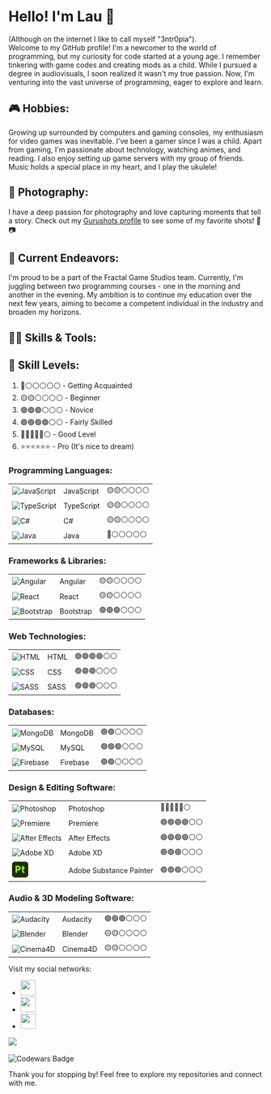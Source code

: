 

# Hello! I'm Lau  👋

(Although on the internet I like to call myself "3ntr0pia").                            
Welcome to my GitHub profile! I'm a newcomer to the world of programming, but my curiosity for code started at a young age. I remember tinkering with game codes and creating mods as a child. While I pursued a degree in audiovisuals, I soon realized it wasn't my true passion. Now, I'm venturing into the vast universe of programming, eager to explore and learn.

## 🎮 Hobbies:
Growing up surrounded by computers and gaming consoles, my enthusiasm for video games was inevitable. I've been a gamer since I was a child. Apart from gaming, I'm passionate about technology, watching animes, and reading. I also enjoy setting up game servers with my group of friends. Music holds a special place in my heart, and I play the ukulele!

## 📸 Photography:
I have a deep passion for photography and love capturing moments that tell a story. Check out my [Gurushots profile](https://gurushots.com/Entr0pia?tc=d02671eefb3e53dee8f44e6f8e7738f0) to see some of my favorite shots! 🌄📷

## 🌱 Current Endeavors:
I'm proud to be a part of the Fractal Game Studios team. Currently, I'm juggling between two programming courses - one in the morning and another in the evening. My ambition is to continue my education over the next few years, aiming to become a competent individual in the industry and broaden my horizons.

## 👩‍💻 Skills & Tools:

## 🌟 Skill Levels:
1. 🔴⚪⚪⚪⚪⚪ - Getting Acquainted
2. 🟡🟡⚪⚪⚪⚪ - Beginner
3. 🟢🟢🟢⚪⚪⚪ - Novice
4. 🟢🟢🟢🟢⚪⚪ - Fairly Skilled
5. 🔵🔵🔵🔵🔵⚪ - Good Level
6. ⭐⭐⭐⭐⭐⭐ - Pro (It's nice to dream)

### **Programming Languages:**
|  |  |  |
|--------------|--------------|--------------|
| ![JavaScript](https://img.icons8.com/color/48/000000/javascript.png) | JavaScript | 🟡🟡⚪⚪⚪⚪ |
| ![TypeScript](https://img.icons8.com/color/48/000000/typescript.png) | TypeScript | 🟡🟡⚪⚪⚪⚪ |
| ![C#](https://img.icons8.com/color/48/000000/c-sharp-logo.png) | C# | 🟡🟡⚪⚪⚪⚪ |
| ![Java](https://img.icons8.com/color/48/000000/java-coffee-cup-logo.png) | Java | 🔴⚪⚪⚪⚪⚪ |

### **Frameworks & Libraries:**
|  |  |  |
|--------------|--------------|--------------|
| ![Angular](https://img.icons8.com/color/48/000000/angularjs.png) | Angular | 🟡🟡⚪⚪⚪⚪ |
| ![React](https://img.icons8.com/color/48/000000/react-native.png) | React | 🟡🟡⚪⚪⚪⚪ |
| ![Bootstrap](https://img.icons8.com/color/48/000000/bootstrap.png) | Bootstrap | 🟢🟢🟢⚪⚪⚪ |

### **Web Technologies:**
|  |  |  |
|--------------|--------------|--------------|
| ![HTML](https://img.icons8.com/color/48/000000/html-5.png) | HTML |🟢🟢🟢🟢⚪⚪ |
| ![CSS](https://img.icons8.com/color/48/000000/css3.png) | CSS | 🟢🟢🟢⚪⚪⚪ |
| ![SASS](https://img.icons8.com/color/48/000000/sass.png) | SASS | 🟢🟢🟢⚪⚪⚪ |

### **Databases:**
|  |  |  |
|--------------|--------------|--------------|
| ![MongoDB](https://img.icons8.com/color/48/000000/mongodb.png) | MongoDB | 🟢🟢⚪⚪⚪⚪ |
| ![MySQL](https://img.icons8.com/color/48/000000/mysql-logo.png) | MySQL |  🟢🟢🟢⚪⚪⚪|
| ![Firebase](https://img.icons8.com/color/48/000000/firebase.png) | Firebase | 🟢🟢⚪⚪⚪⚪ |


### **Design & Editing Software:**
|  |  |  |
|--------------|--------------|--------------|
| ![Photoshop](https://img.icons8.com/color/48/000000/adobe-photoshop.png) | Photoshop | 🔵🔵🔵🔵🔵⚪ |
| ![Premiere](https://img.icons8.com/color/48/000000/adobe-premiere-pro.png) | Premiere | 🟢🟢🟢🟢⚪⚪ |
| ![After Effects](https://img.icons8.com/color/48/000000/adobe-after-effects.png) | After Effects | 🟢🟢🟢🟢⚪⚪ |
| ![Adobe XD](https://img.icons8.com/color/48/000000/adobe-xd.png) | Adobe XD | 🟢🟢🟢⚪⚪⚪ |
|  ![Adobe Substance Painter](assets/substance-3d-painter-32.png) | Adobe Substance Painter | 🟢🟢🟢⚪⚪⚪ |

### **Audio & 3D Modeling Software:**
|  |  |  |
|--------------|--------------|--------------|
| ![Audacity](https://img.icons8.com/color/48/000000/audacity.png) | Audacity | 🟢🟢🟢⚪⚪⚪ |
| ![Blender](https://img.icons8.com/color/48/000000/blender-3d.png) | Blender | 🟡🟡⚪⚪⚪⚪ |
| ![Cinema4D](https://img.icons8.com/color/48/000000/cinema-4d.png) | Cinema4D | 🟡🟡⚪⚪⚪⚪ |


Visit my social networks:
<ul>
    <li><a href="https://twitter.com/Lau_3ntr0pia">
    <img src="https://simpleicons.org/icons/twitter.svg" width="30" height="30">
</a></li>
    <li><a href="https://www.twitch.tv/3ntr0pia_">
    <img src="https://simpleicons.org/icons/twitch.svg" width="30" height="30">
</a></li>
    <li><a href="https://discord.gg/Wf6q6tHg">
    <img src="https://simpleicons.org/icons/discord.svg" width="30" height="30">
</a></li>
</ul>

<img src="https://github-readme-stats.vercel.app/api/wakatime?username=3ntr0pia"/>

![Codewars Badge](https://www.codewars.com/users/3ntr0pia/badges/large)

Thank you for stopping by! Feel free to explore my repositories and connect with me.

